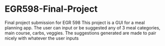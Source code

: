 # EGR598-Final-Project
Final project submission for EGR 598
This project is a GUI for a meal planning app.
The user can input or be suggested any of 3 meal categories, main course, carbs, veggies.
The suggestions generated are made to pair nicely with whatever the user inputs
